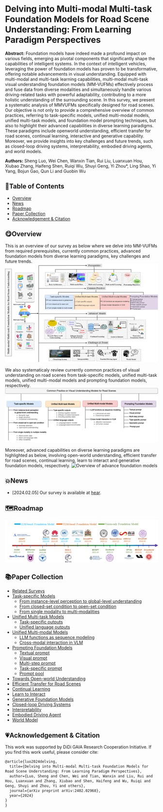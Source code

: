 # Delving into Multi-modal Multi-task Foundation Models for Road Scene Understanding: From Learning Paradigm Perspectives
 **Abstract:** Foundation models have indeed made a profound
impact on various fields, emerging as pivotal components that
significantly shape the capabilities of intelligent systems. In the
context of intelligent vehicles, leveraging the power of foundation
models has proven to be transformative, offering notable advancements in visual understanding. Equipped with multi-modal
and multi-task learning capabilities, multi-modal multi-task visual understanding foundation models (MM-VUFMs) effectively
process and fuse data from diverse modalities and simultaneously
handle various driving-related tasks with powerful adaptability,
contributing to a more holistic understanding of the surrounding
scene. In this survey, we present a systematic analysis of MMVUFMs specifically designed for road scenes. Our objective is not
only to provide a comprehensive overview of common practices,
referring to task-specific models, unified multi-modal models,
unified multi-task models, and foundation model prompting
techniques, but also to highlight their advanced capabilities
in diverse learning paradigms. These paradigms include openworld understanding, efficient transfer for road scenes, continual
learning, interactive and generative capability. Moreover, we
provide insights into key challenges and future trends, such as
closed-loop driving systems, interpretability, embodied driving
agents, and world models.

**Authors:** Sheng Luo, Wei Chen, Wanxin Tian, Rui Liu, Luanxuan Hou, Xiubao Zhang, Haifeng Shen,
Ruiqi Wu, Shuyi Geng, Yi Zhou*, Ling Shao, Yi Yang, Bojun Gao, Qun Li and Guobin Wu

## 📖Table of Contents
- [Overview](#overview)
- [News](#news)
- [Roadmap](#roadmap) 
- [Paper Collection](#paper-collection)
- [Acknowledgement & Citation](#acknowledgement--citation)

## 😋Overview
This is an overview of our survey as below where we delve into MM-VUFMs from required prerequisites, currently common practices, advanced foundation models from diverse learning paradigms, key challenges and future trends.
![Overview of our survey](./assets/at_a_glance.png)

We also systematicaly review currently common practices of visual understanding on road scenes from task-specific models, unified multi-task models, unified multi-modal models and prompting foundation models, respectively.
![Overview of common practices](./assets/common_practices.png)

Moreover, advanced capabilities on diverse learning paradigms are highlighted as below, involving open-world understanding, efficient transfer for road scenes, continual learning, learn to interact and generative foundation models, respectively.
![Overview of advance foundation models](./assets/advanced_models.png)
## 💥News
- [2024.02.05] Our survey is available at [hear](https://arxiv.org/abs/2402.02968).

## 🗺️Roadmap

![Roadmap](./assets/roadmap.png)

## 📚Paper Collection
- [Related Surveys](./papers.md#related-surveys)
- [Task-specific Models](./papers.md#task-specific-models)
  - [From instance-level perception to global-level understanding](./papers.md#from-instance-level-perception-to-global-level-understanding)
  - [From closed-set condition to open-set condition](./papers.md#from-closed-set-condition-to-open-set-condition)
  - [From single modality to multi-modalities](./papers.md#from-single-modality-to-multiple-modalities)
- [Unified Multi-task Models](./papers.md#unified-multi-task-models)
  - [Task-specific outputs](./papers.md#task-specific-outputs)
  - [Unified language outputs](./papers.md#unified-language-outputs)
- [Unified Multi-modal Models](./papers.md#unified-multi-modal-models)
  - [LLM functions as sequence modeling](./papers.md#LLM-functions-as-sequence-modeling)
  - [Cross-modal interaction in VLM](./papers.md#Cross-modal-interaction-in-VLM)
- [Prompting Foundation Models](./papers.md#prompting-foundation-models)
  - [Textual prompt](./papers.md#textual-prompt)
  - [Visual prompt](./papers.md#visual-prompt)
  - [Multi-step prompt](./papers.md#multi-step-prompt)
  - [Task-specific prompt](./papers.md#task-specific-prompt)
  - [Prompt pool](./papers.md#prompt-pool)
- [Towards Open-world Understanding](./papers.md#towards-open-world-understanding)
- [Efficient Transfer for Road Scenes](./papers.md#efficient-transfer-for-road-scenes)
- [Continual Learning](./papers.md#continual-learning)
- [Learn to Interact](./papers.md#learn-to-interact)
- [Generative Foundation Models](./papers.md#generative-foundation-models)
- [Closed-loop Driving Systems](./papers.md#closed-loop-driving-systems)
- [Interpretability](./papers.md#interpretability)
- [Embodied Driving Agent](./papers.md#embodied-driving-agent)
- [World Model](./papers.md#world-model)


## 💗Acknowledgement & Citation
This work was supported by DiDi GAIA Research Cooperation Initiative. If you find this work useful, please consider cite:
```
@article{luo2024delving,
  title={Delving into Multi-modal Multi-task Foundation Models for Road Scene Understanding: From Learning Paradigm Perspectives},
  author={Luo, Sheng and Chen, Wei and Tian, Wanxin and Liu, Rui and Hou, Luanxuan and Zhang, Xiubao and Shen, Haifeng and Wu, Ruiqi and Geng, Shuyi and Zhou, Yi and others},
  journal={arXiv preprint arXiv:2402.02968},
  year={2024}
}
}
```


